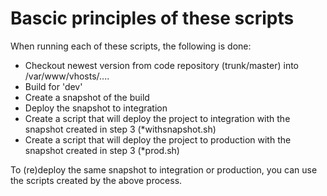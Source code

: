 Bascic principles of these scripts
=================================

When running each of these scripts, the following is done:

- Checkout newest version from code repository (trunk/master) into /var/www/vhosts/....
- Build for 'dev'
- Create a snapshot of the build
- Deploy the snapshot to integration
- Create a script that will deploy the project to integration with the snapshot created in step 3 (*withsnapshot.sh)
- Create a script that will deploy the project to production with the snapshot created in step 3 (*prod.sh)

To (re)deploy the same snapshot to integration or production, you can use the
scripts created by the above process.

